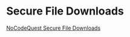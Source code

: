 # Secure File Downloads

[NoCodeQuest Secure File Downloads](https://NoCodeQuest.com/webflow-memberstack-secure-file-downloads)
